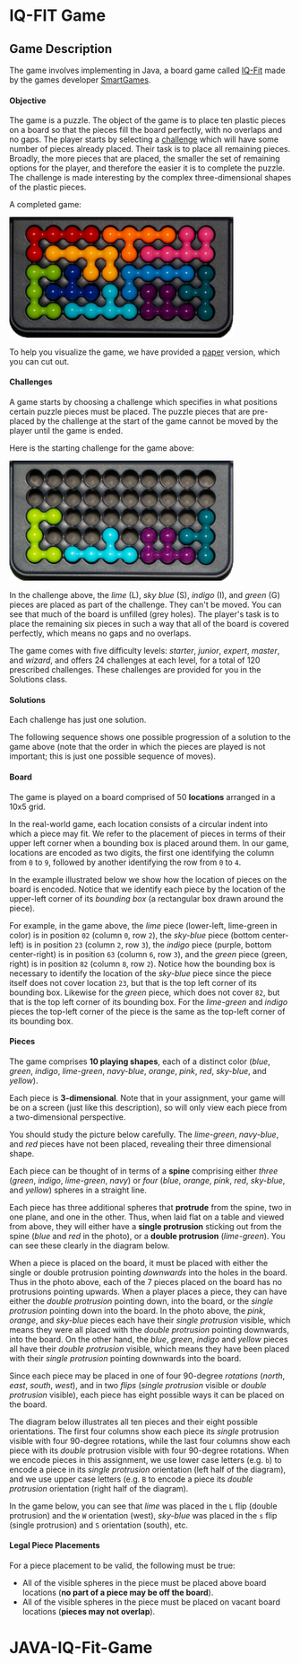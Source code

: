 # IQ-FIT Game

## Game Description

The game involves implementing in Java, a board game called [IQ-Fit](https://www.smartgames.eu/uk/one-player-games/iq-fit)
made by the games developer [SmartGames](https://www.smartgames.eu/uk).



#### Objective 

The game is a puzzle.   The object of the game is to place ten plastic pieces on a board so that the pieces
fill the board perfectly, with no overlaps and no gaps. The player starts by selecting a
[challenge](#challenges) which will have some number of pieces already placed.  Their task is to place all 
remaining pieces.  Broadly, the more pieces that are placed, the smaller the set of remaining options for
the player, and therefore the easier it is to complete the puzzle.   The challenge is made interesting by
the complex three-dimensional shapes of the plastic pieces.

A completed game:

<img src="assets/game7.png" width="400">

To help you visualize the game, we have provided a
[paper](assets/papergame.pdf) version, which you can cut out.

#### Challenges

A game starts by choosing a challenge which specifies in what positions certain
puzzle pieces must be placed. The puzzle pieces that are pre-placed by the challenge
at the start of the game cannot be moved by the player until the game is ended.

Here is the starting challenge for the game above:

<img src="assets/game1.png" width="400">

In the challenge above, the _lime_ (L), _sky blue_ (S), _indigo_ (I), and _green_ (G) pieces 
are placed as part of the challenge.   They can't be moved.   You can see that much of the 
board is unfilled (grey holes).  The player's task is to place the
remaining six pieces in such a way that all of the board is covered perfectly, which means no 
gaps and no overlaps.



The game comes with five difficulty levels: _starter_, _junior_, _expert_, _master_, and _wizard_,
and offers 24 challenges at each level, for a total of 120 prescribed challenges.
These challenges are provided for you in the Solutions class.

#### Solutions

Each challenge has just one solution.

The following sequence shows one possible progression of a solution to the game
above (note that the order in which the pieces are played is not important; this
is just one possible sequence of moves).



#### Board

The game is played on a board comprised of 50 **locations** arranged
in a 10x5 grid.  

In the real-world game, each location consists of a
circular indent into which a piece may fit.  We refer to the placement of
pieces in terms of their upper left corner when a bounding box is placed around them.
In our game, locations are
encoded as two digits, the first one identifying the column from `0`
to `9`, followed by another identifying the row from `0` to `4`.

In the example illustrated below we show how the location of pieces on the board
is encoded.   Notice that we identify each piece by the location of the upper-left
corner of its _bounding box_ (a rectangular box drawn around the piece).

For example, in the game above, the _lime_ piece (lower-left, lime-green in color) is
in position `02` (column `0`, row `2`), the _sky-blue_ piece (bottom center-left) is
in position `23` (column `2`, row `3`), the _indigo_ piece (purple, bottom center-right)
is in position `63` (column `6`, row `3`), and the _green_ piece (green, right) is in
position `82` (column `8`, row `2`).  Notice how the bounding box is necessary
to identify the location of the _sky-blue_ piece since the piece itself does not cover
location `23`, but that is the top left corner of its bounding box.   Likewise for the
_green_ piece, which does  not cover `82`, but that is the top left corner of its bounding box.
For the _lime-green_ and _indigo_ pieces the top-left corner of the piece is the
same as the top-left corner of its bounding box.

#### Pieces

The game comprises **10 playing shapes**, each of a distinct color (_blue_, _green_,
_indigo_, _lime-green_, _navy-blue_, _orange_, _pink_, _red_, _sky-blue_, and _yellow_).

Each piece is **3-dimensional**.  Note that in your assignment, your game will be on a screen (just like this
description), so will only view each piece from a two-dimensional perspective.

You should study the picture below carefully.  The _lime-green_, _navy-blue_, and _red_
pieces have not been placed, revealing their three dimensional shape.

Each piece can be thought of in terms of a **spine** comprising either _three_ (_green_,
_indigo_, _lime-green_, _navy_) or _four_ (_blue_, _orange_, _pink_, _red_, _sky-blue_,
and _yellow_) spheres in a straight line.   

Each piece has three additional spheres that **protrude** from the spine, two in one plane, and one in the other.
Thus, when laid flat on a table and viewed from above, they will either have a **single protrusion**
 sticking out from the spine (_blue_ and _red_ in the photo), or a **double protrusion** (_lime-green_).  You
  can see these clearly in the diagram below. 

When a piece is placed on the board, it must be placed with either the single or double
protrusion pointing _downwards_ into
the holes in the board.   Thus in the photo above, each of the 7 pieces placed on the board
has no protrusions pointing upwards.   When a player places a piece, they can have either the
_double protrusion_ pointing down, into the board, or the _single protrusion_ pointing down into 
the board.  In the photo above, the _pink_, _orange_, and _sky-blue_ pieces each have their
_single protrusion_ visible, which means they were all placed with the _double protrusion_ pointing 
 downwards, into the
board.   On the other hand, the _blue_, _green_, _indigo_ and _yellow_ pieces all
have their _double protrusion_ visible, which means they have been placed with their
_single protrusion_ pointing downwards into the board.

Since each piece may be placed in one of four 90-degree _rotations_ (_north_, _east_, _south_, _west_),
and in two _flips_ (_single protrusion_ visible or _double protrusion_ visible), each piece has eight possible ways it can be placed on the board.

The diagram below illustrates all ten pieces and their eight possible orientations.  The first four
columns show each piece its _single_ protrusion visible with four 90-degree rotations, while the last four columns 
show each piece with its _double_ protrusion visible with four 90-degree rotations.  When we encode pieces in 
this assignment, we use lower case letters (e.g. `b`) to encode a piece in its 
_single protrusion_ orientation (left half of the diagram), and we use upper case letters
(e.g. `B` to encode a piece its _double protrusion_ orientation (right half of the diagram).




In the game below, you can see that _lime_ was placed in the `L` flip (double protrusion) and the `W` 
orientation (west), _sky-blue_ was placed in the `s` flip (single protrusion) and `S` orientation 
(south), etc.




#### Legal Piece Placements

For a piece placement to be valid, the following must be true:

* All of the visible spheres in the piece must be placed above board locations
 (**no part of a piece may be off the board**).
* All of the visible spheres in the piece must be placed on vacant board
  locations (**pieces may not overlap**).


# JAVA-IQ-Fit-Game
